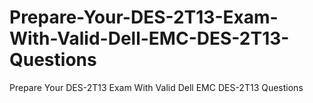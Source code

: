 # Prepare-Your-DES-2T13-Exam-With-Valid-Dell-EMC-DES-2T13-Questions
Prepare Your DES-2T13 Exam With Valid Dell EMC DES-2T13 Questions
